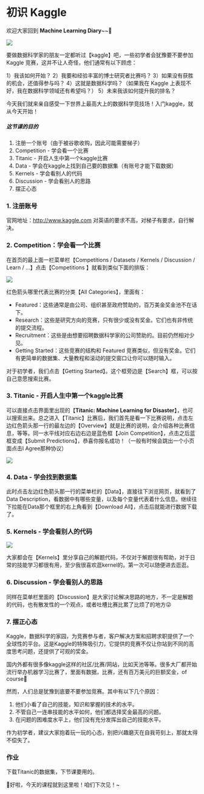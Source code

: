 # 初识 Kaggle

欢迎大家回到 **Machine Learning Diary**~~👏

![](https://www.analyticsvidhya.com/wp-content/uploads/2015/06/kaggle-logo-transparent-300-850x386.png)

要做数据科学家的朋友一定都听过【kaggle】吧，一些初学者会犹豫要不要参加 Kaggle 竞赛，这并不让人奇怪，他们通常有以下顾虑：

1）我该如何开始？
2）我要和经验丰富的博士研究者比赛吗？
3）如果没有获胜的机会，还值得参与吗？
4）这就是数据科学吗？（如果我在 Kaggle 上表现不好，我在数据科学领域还有希望吗？）
5）未来我该如何提升我的排名？

今天我们就来亲自感受一下世界上最高大上的数据科学竞技场！入门kaggle，就从今天开始！



##### 这节课的目的

1. 注册一个账号（由于被谷歌收购，因此可能需要梯子）
2. Competition - 学会看一个比赛
3. Titanic - 开启人生中第一个kaggle比赛
4. Data - 学会在kaggle上找到自己要的数据集（有账号才能下载数据）
5. Kernels - 学会看别人的代码
6. Discussion - 学会看别人的思路
7. 摆正心态



### 1. 注册账号

官网地址：http://www.kaggle.com
对英语的要求不高，对梯子有要求，自行解决。



### 2. Competition：学会看一个比赛

在首页的最上面一栏菜单栏【Competitions / Datasets / Kernels / Discussion / Learn / ...】点击【Competitions 】就看到类似下面的排版：

![](https://elitedatascience.com/wp-content/uploads/2017/07/kaggle-getting-started-competitions.png) 

红色箭头哪里代表比赛的分类【All Categories】，里面有：

- Featured：这些通常是由公司、组织甚至政府赞助的，百万美金奖金池不在话下。
- Research：这些是研究方向的竞赛，只有很少或没有奖金。它们也有非传统的提交流程。
- Recruitment：这些是由想要招聘数据科学家的公司赞助的。目前仍然相对少见。
- Getting Started：这些竞赛的结构和 Featured 竞赛类似，但没有奖金。它们有更简单的数据集、大量教程和滚动的提交窗口让你可以随时输入。

对于初学者，我们点击【Getting Started】。这个框旁边是【Search】框，可以按自己意愿搜索比赛。



### 3. Titanic - 开启人生中第一个kaggle比赛

可以直接点击界面里出现的【**Titanic: Machine Learning for Disaster**】，也可以搜索出来。总之进入【Titanic】比赛后，我们首先是看一下比赛说明，点击左边红色箭头那一行的最左边的【Overview】就是比赛的说明，会介绍各种比赛信息，等等。同一水平线对应右边右边是蓝色框【Join Competition】，点击之后蓝框变成【Submit Predictions】，恭喜你报名成功！（一般有时候会跳出一个小页面点击I Agree那种协议）

![](https://elitedatascience.com/wp-content/uploads/2017/07/kaggle-kernels-most-votes.png) 



### 4. Data - 学会找到数据集

此时点击左边红色箭头那一行的菜单栏的【Data】，直接往下浏览网页，就看到了Data Description，看数据中有哪些变量，以及每个变量代表着什么信息。继续往下拉能在Data那个框里的右上角看到【Download All】，点击后就能进行数据下载了。



### 5. Kernels - 学会看别人的代码

![](https://elitedatascience.com/wp-content/uploads/2017/07/kaggle-kernels-most-votes.png) 

大家都会在【Kernels】里分享自己的解题代码，不仅对于解题很有帮助，对于日常的技能学习都很有用，至少我很喜欢逛kernel的。第一次可以随便进去逛逛。



### 6. Discussion - 学会看别人的思路

同样在菜单栏里面的【Discussion】是大家讨论解决思路的地方，不一定是解题的代码，也有散发性的一个观点，或者吐槽比赛比累了比烦了的地方😜



### 7. 摆正心态

Kaggle，数据科学的家园，为竞赛参与者，客户解决方案和招聘求职提供了一个全球性的平台。这是Kaggle的特殊吸引力，它提供的竞赛不仅让你站到不同的高度思考问题，还提供了可观的奖金。

国内外都有很多像kaggle这样的社区/比赛/网站，比如天池等等。很多大厂都开始流行举办机器学习比赛了，里面有数据，比赛，还有百万美元的巨额奖金，of course👏

然而，人们总是犹豫到底要不要参加竞赛。其中有以下几个原因：

1. 他们小看了自己的技能，知识和掌握的技术的水平。
2. 不管自己一连串技能的水平如何，他们都选择奖金最高的问题。
3. 在问题的困难度水平上，他们没有充分发挥出自己的技能水平。

作为初学者，建议大家抱着玩一玩的心态，别把兴趣磨灭在自我苛刻上，那就太得不偿失了。



### 作业

下载Titanic的数据集，下节课要用的。



👩好啦，今天的课程就到这里啦！咱们下次见！~
